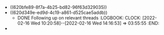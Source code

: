 - ((620bfe89-8f7a-4b25-bd82-96f63d329035))
- ((620d349e-ed9d-4c19-a861-d525cae5addb))
	- DONE Following up on relevant threads
	  :LOGBOOK:
	  CLOCK: [2022-02-16 Wed 10:20:58]--[2022-02-16 Wed 14:16:53] =>  03:55:55
	  :END:
-